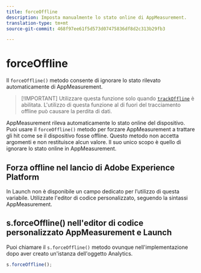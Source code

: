 ```yaml
---
title: forceOffline
description: Imposta manualmente lo stato online di AppMeasurement.
translation-type: tm+mt
source-git-commit: 468f97ee61f5d573d07475836df8d2c313b29fb3

---
```



# forceOffline

Il `forceOffline()` metodo consente di ignorare lo stato rilevato automaticamente di AppMeasurement.

> [!IMPORTANT] Utilizzare questa funzione solo quando [`trackOffline`](../config-vars/trackoffline.md) è abilitata. L&#39;utilizzo di questa funzione al di fuori del tracciamento offline può causare la perdita di dati.

AppMeasurement rileva automaticamente lo stato online del dispositivo. Puoi usare il `forceOffline()` metodo per forzare AppMeasurement a trattare gli hit come se il dispositivo fosse offline. Questo metodo non accetta argomenti e non restituisce alcun valore. Il suo unico scopo è quello di ignorare lo stato online in AppMeasurement.

## Forza offline nel lancio di Adobe Experience Platform

In Launch non è disponibile un campo dedicato per l’utilizzo di questa variabile. Utilizzate l&#39;editor di codice personalizzato, seguendo la sintassi AppMeasurement.

## s.forceOffline() nell&#39;editor di codice personalizzato AppMeasurement e Launch

Puoi chiamare il `s.forceOffline()` metodo ovunque nell&#39;implementazione dopo aver creato un&#39;istanza dell&#39;oggetto Analytics.

```js
s.forceOffline();
```
